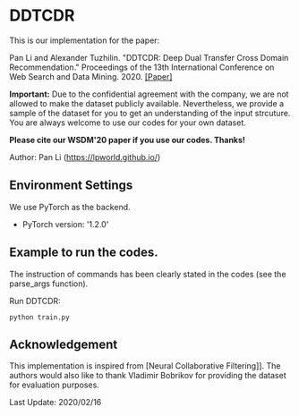 # DDTCDR

This is our implementation for the paper:

Pan Li and Alexander Tuzhilin. "DDTCDR: Deep Dual Transfer Cross Domain Recommendation." Proceedings of the 13th International Conference on Web Search and Data Mining. 2020. [[Paper]](https://dl.acm.org/doi/abs/10.1145/3336191.3371793)

**Important:** Due to the confidential agreement with the company, we are not allowed to make the dataset publicly available. Nevertheless, we provide a sample of the dataset for you to get an understanding of the input strcuture. You are always welcome to use our codes for your own dataset.

**Please cite our WSDM'20 paper if you use our codes. Thanks!** 

Author: Pan Li (https://lpworld.github.io/)

## Environment Settings
We use PyTorch as the backend. 
- PyTorch version:  '1.2.0'

## Example to run the codes.
The instruction of commands has been clearly stated in the codes (see the  parse_args function). 

Run DDTCDR:
```
python train.py
```

## Acknowledgement
This implementation is inspired from [Neural Collaborative Filtering]]. The authors would also like to thank Vladimir Bobrikov for providing the dataset for evaluation purposes.

Last Update: 2020/02/16
